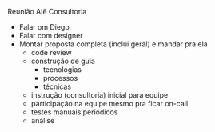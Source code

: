 Reunião Alê Consultoria
- Falar om Diego
- Falar com designer
- Montar proposta completa (inclui geral) e mandar pra ela
	- code review
	- construção de guia
		- tecnologias
		- processos
		- técnicas
	- instrução (consultoria) inicial para equipe
	- participação na equipe mesmo pra ficar on-call
	- testes manuais periódicos
	- análise